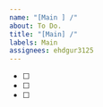 ```yaml
---
name: "[Main ] /"
about: To Do.
title: "[Main] /"
labels: Main
assignees: ehdgur3125
---
```


- [ ]
- [ ]
- [ ]

